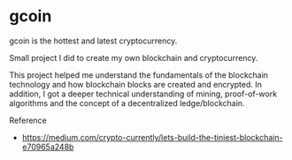 # gcoin

gcoin is the hottest and latest cryptocurrency.

Small project I did to create my own blockchain and cryptocurrency.

This project helped me understand the fundamentals of the blockchain technology and how blockchain blocks are created and encrypted.
In addition, I got a deeper technical understanding of mining, proof-of-work algorithms and the concept of a decentralized ledge/blockchain.

Reference
 - https://medium.com/crypto-currently/lets-build-the-tiniest-blockchain-e70965a248b
